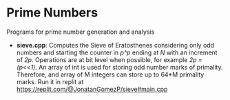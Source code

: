 # Prime Numbers
Programs for prime number generation and analysis
<ul>
<li> <b>sieve.cpp</b>: Computes the Sieve of Eratosthenes considering only odd numbers and starting the counter in <i>p^p</i> ending at <i>N</i> with an increment of <i>2p</i>. Operations are at bit level when possible, for example <i>2p = (p<<1)</i>. An array of int is used for storing odd number marks of primality. Therefore, and array of M integers can store up to 64*M primality marks. Run it in replit at <a href="https://replit.com/@JonatanGomezP/sieve#main.cpp">https://replit.com/@JonatanGomezP/sieve#main.cpp</a></li>
</lu>
